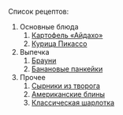 Список рецептов:
1. Основные блюда
    1. [Картофель «Айдахо»](aidaho.md)
    2. [Курица Пикассо](kurica-pikasso.md)
2. Выпечка
    1. [Брауни](brownie.md) 
    2. [Банановые панкейки](banana.md)
3. Прочее
    1. [Сырники из творога](cheese_pancakes.md)
    2. [Американские блины](amerikanskie-bliny.md)
    3. [Классическая шарлотка](klassicheskaja-sharlotka.md)